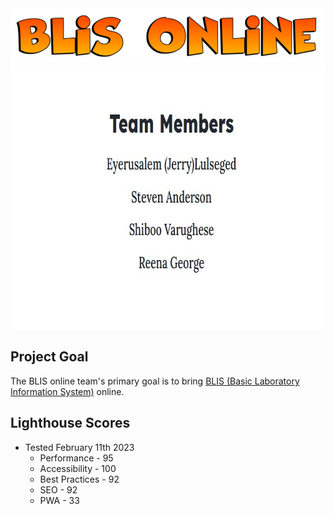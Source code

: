 <img src = "assets/blisheader.png" alt="BLIS Online Team" width="500" height="88">


<img src = "assets/team-members.jpg" alt="Team Members - Eyerusalem (Jerry) Lulseged, Steven Anderson, Shiboo Varughese, Reena George" width="722" height="422">


## Project Goal

The BLIS online team's primary goal is to bring [BLIS (Basic Laboratory Information System)](https://github.com/C4G/BLIS) online.


## Lighthouse Scores

* Tested February 11th 2023
  * Performance - 95
  * Accessibility - 100
  * Best Practices - 92
  * SEO - 92
  * PWA - 33